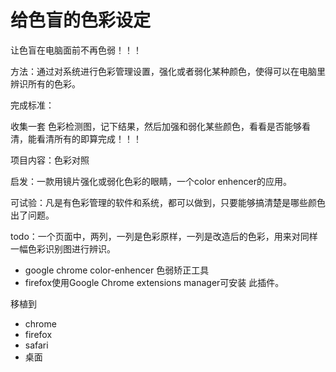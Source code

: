 给色盲的色彩设定
================

让色盲在电脑面前不再色弱！！！

方法：通过对系统进行色彩管理设置，强化或者弱化某种颜色，使得可以在电脑里辨识所有的色彩。

完成标准：

收集一套 色彩检测图，记下结果，然后加强和弱化某些颜色，看看是否能够看清，能看清所有的即算完成！！！

项目内容：色彩对照

启发：一款用镜片强化或弱化色彩的眼睛，一个color enhencer的应用。

可试验：凡是有色彩管理的软件和系统，都可以做到，只要能够搞清楚是哪些颜色出了问题。


todo：一个页面中，两列，一列是色彩原样，一列是改造后的色彩，用来对同样一幅色彩识别图进行辨识。

- google chrome color-enhencer 色弱矫正工具
- firefox使用Google Chrome extensions manager可安装 此插件。


移植到
- chrome
- firefox
- safari
- 桌面

